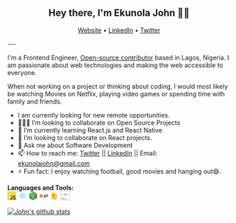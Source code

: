 <h2 align="center"> Hey there, I'm Ekunola John 👋🏾</h2>
<p align="center">
  <a href="https://www.johnekunola.com/">Website</a> •
  <a href="https://www.linkedin.com/in/ekunolajohn/">LinkedIn</a> •
  <a href="https://twitter.com/Jizzy_jay423">Twitter</a>
</p>
---

<!--
**Jizzyjay/Jizzyjay** is a ✨ _special_ ✨ repository because its `README.md` (this file) appears on your GitHub profile.

Here are some ideas to get you started:
-->

I'm a Frontend Engineer, [Open-source contributor](https://github.com/Jizzyjay) based in Lagos, Nigeria. I am passionate about web technologies and making the web accessible to everyone.

When not working on a project or thinking about coding, I would most likely be watching Movies on Netflix, playing video games or spending time with family and friends.

<!-- **I am currently looking for a software engineer position with an exciting company.** -->

<!-- - 🔭 I’m currently working on ... -->
<!-- - 🌱 I’m currently learning ... -->
<!-- - 🤔 I’m looking for help with ... -->

- I am currently looking for new remote opportunities.
- 👨🏾‍💻 I’m looking to collaborate on Open Source Projects
- 🌱 I’m currently learning React.js and React Native
- 👯 I’m looking to collaborate on React projects.
- 💬 Ask me about Software Development
- 📫 How to reach me: [Twitter](https://twitter.com/Jizzy_jay423) || [LinkedIn](https://www.linkedin.com/in/ekunolajohn/) || Email: ekunolajohn@gmail.com
- ⚡ Fun fact: I enjoy watching football, good movies and hanging out😄.

**Languages and Tools:**  
<code><img height="20" src="https://raw.githubusercontent.com/github/explore/80688e429a7d4ef2fca1e82350fe8e3517d3494d/topics/javascript/javascript.png"></code>
<code><img height="20" src="https://raw.githubusercontent.com/github/explore/80688e429a7d4ef2fca1e82350fe8e3517d3494d/topics/react/react.png"></code>
<code><img height="20" src="https://raw.githubusercontent.com/github/explore/80688e429a7d4ef2fca1e82350fe8e3517d3494d/topics/nodejs/nodejs.png"></code>
<code><img height="20" src="https://raw.githubusercontent.com/github/explore/80688e429a7d4ef2fca1e82350fe8e3517d3494d/topics/git/git.png"></code>
<code><img height="20" src="https://raw.githubusercontent.com/github/explore/80688e429a7d4ef2fca1e82350fe8e3517d3494d/topics/firebase/firebase.png"></code>
<code><img height="20" src="https://raw.githubusercontent.com/github/explore/80688e429a7d4ef2fca1e82350fe8e3517d3494d/topics/styled-components/styled-components.png"></code>

[![John's github stats](https://github-readme-stats.vercel.app/api?username=Jizzyjay&show_icons=true&title_color=fff&icon_color=79ff97&text_color=9f9f9f&bg_color=151515)](https://github.com/anuraghazra/github-readme-stats)

